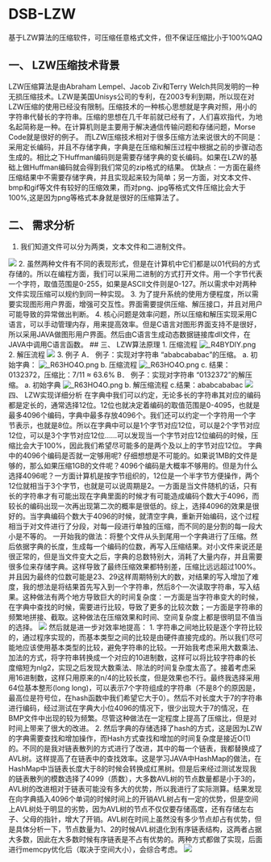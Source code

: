 # DSB-LZW
基于LZW算法的压缩软件，可压缩任意格式文件，但不保证压缩比小于100%QAQ
## 一、	LZW压缩技术背景
LZW压缩算法是由Abraham Lempel、Jacob Ziv和Terry Welch共同发明的一种无损压缩技术。LZW是美国Unisys公司的专利，在2003专利到期，所以现在对LZW压缩的使用已经没有限制。压缩技术的一种核心思想就是字典对照，用小的字符串代替长的字符串。压缩的思想在几千年前就已经有了，人们喜欢指代，为地名起简称是一种。在计算机则是主要用于解决通信传输问题和存储问题，Morse Code就是很好的例子。
而LZW压缩技术相对于很多压缩方法来说很大的不同是：采用定长编码，并且不存储字典，字典是在压缩和解压过程中根据之前的步骤动态生成的。相比之下Huffman编码则是需要存储字典的变长编码。如果在LZW的基础上做Huffman编码就会得到我们常见的zip格式的结果。
优缺点：一方面在最终压缩结果中不需要存储字典，并且实现起来较为简单；另一方面，对文本文件、bmp和gif等文件有较好的压缩效果，而对png、jpg等格式文件压缩比会大于100%,这是因为png等格式本身就是很好的压缩算法了。

## 二、	需求分析
1.	我们知道文件可以分为两类，文本文件和二进制文件。
<img src="https://s2.loli.net/2022/04/25/KqIxL21Zp5mUYhQ.png" >
2.	虽然两种文件有不同的表现形式，但是在计算机中它们都是以01代码的方式存储的。所以在编程方面，我们可以采用二进制的方式打开文件。用一个字节代表一个字符，取值范围是0-255，如果是ASCII文件则是0-127。所以需求中对两种文件实现压缩可以规约到同一种实现。
3.	为了提升系统的使用方便程度，所以需要实现图形用户界面，增强可交互性。界面需要提供压缩、解压接口，并且对用户可能导致的异常做出判断。
4.	核心问题是效率问题，所以压缩和解压实现采用C语言，可以手动管理内存，用来提高效率。但是C语言对图形界面支持不是很好，所以采用JAVA做图形用户界面。然后由C语言生成动态数据链接库dll文件，在JAVA中调用C语言函数。
## 三、	LZW算法原理
1.	压缩流程
<img src="https://s2.loli.net/2022/04/25/LasRZUcArxCqpzn.png" alt="_R4BYDIY.png">
2.	解压流程
<img src="https://s2.loli.net/2022/04/25/5Mwhk6flnVXyRJ3.png" >
3.	例子
A．	例子：实现对字符串 “ababcababac”的压缩。
a.	初始字典：
<img src="https://s2.loli.net/2022/04/25/51O82PBbd6tQYWE.png" alt="_R63HO4O.png">
b.	压缩流程
<img src="<img src="https://s2.loli.net/2022/04/25/51O82PBbd6tQYWE.png" alt="_R63HO4O.png">
c.	结果：0132372，压缩比：7/11 ≈ 63.6%
B．	例子：实现对字符串 “0132372”的解压缩。
a.	初始字典
 <img src="https://s2.loli.net/2022/04/25/51O82PBbd6tQYWE.png" alt="_R63HO4O.png">
b.	解压缩流程
c.结果：ababcababac
<img src="https://s2.loli.net/2022/04/25/qSIEa1wDhyAKMtG.png">
四、	LZW实现详细分析
在字典中我们可以约定，无论多长的字符串其对应的编码都是定长的，通常选择12位。12位也就决定着编码的取值范围是0-4095，也就是最多4096个编码，字典中最多存放4096个。我们还可以约定一个字符用一个字节表示，也就是8位。所以在字典中可以是1个字节对应12位，可以是2个字节对应12位，可以是3个字节对应12位......可以发现当一个字节对应12位编码的时候，压缩比会大于100%，因此我们希望尽可能多的是两个及以上的字节对应12位。
字典中的4096个编码是否就一定够用呢? 仔细想想是不可能的。如果说1MB的文件是够的，那么如果压缩1GB的文件呢？4096个编码是大概率不够用的。但是为什么选择4096呢？一方面计算机是按字节组织的，12位是一个半字节方便操作，两个12位就相当于3个字节，也就是可以说周期是2。一方面是当文件随机的话，只有长的字符串才有可能出现在字典里面的时候才有可能造成编码个数大于4096，而较长的编码出现一次再出现第二次的概率是很低的。综上，选择4096的效果是很好的。当字典编码个数大于4096的时候，就清空字典，重新开始编码，这个过程相当于对文件进行了分段，对每一段进行单独的压缩，而不同的是分割的每一段大小是不等的。
一开始我的做法：将整个文件从头到尾用一个字典进行了压缩。然后依据字典的长度，生成每一个编码的位数，再写入压缩结果。对小文件来说还是很正常的，但是当文件变大之后，字典的总数特别大，消耗了大量内存，并且需要很多位来存储字典。这样导致了最终压缩效果都特别差，压缩比远远超过100%。并且因为最终的位数可能是23、29这样周期特别大的数，对结果的写入增加了难度，我的想法是将结果首先写入到一个字符串，然后8个一次读取字符串，写入结果。这种做法有两个地方导致巨大的时间复杂度：一方面是当字符串变大的时候，在字典中查找的时候，需要进行比较，导致了更多的比较次数；一方面是字符串的频繁地拼接、截取。这种做法在压缩效果和时间、空间复杂度上都是很明显不值当的选择。
<img src="https://s2.loli.net/2022/04/25/JpcRErum2C5og8e.png" >
然后就是进一步对效率地提高：
1.	字符串之间地比较是逐个字符比较的，通过程序实现的，而基本类型之间的比较是由硬件直接完成的。所以我们尽可能地应该使用基本类型的比较，避免字符串的比较。一开始我考虑采用大数乘法、加法的方式，将字符串转换成一个对应的10进制数，这样可以将比较字符串的长度缩短为nlg2，实现之后发现大数乘法、除法的时间复杂度太高了。接着考虑采用16进制数，这样只用原来的n/4的比较长度，但是效果也不行。最终我选择采用64位基本整形(long long)，可以表示7个字符组成的字符串（不是8个的原因是，最高位是符号位，在hash函数中我们希望它大于0）。然后不对长度大于7的字符串进行编码，经过测试在字典大小位4096的情况下，很少出现大于7的情况，在BMP文件中出现的较为频繁。尽管这种做法在一定程度上提高了压缩比，但是对时间上带来了很大的改进。
2.	然后字典的存储选择了hash的方式，这是因为LZW的字典需要查找和增加操作，而Hash方式查找和增加的时间复杂度是接近O(1)的。不同的是我对链表散列的方式进行了改进，其中的每一个链表，我都替换成了AVL树。这样提高了在链表中的查找效率。这是学习JAVA中HashMap的做法，在HashMap中当链表长度大于8的时候会转换成红黑树。但是后来经过测试发现我的链表散列的模数选择了4099（质数），大多数AVL树的节点数量都是小于3的，AVL树的改进相对于链表可能没有多大的优势，所以我进行了实际测算。结果发现在向字典插入4096个单词的时候时间上的开销AVL树占有一定的优势，但是空间上AVL树处于明显的劣势，因为AVL树的节点不仅仅要存储高度，还有存储左右子、父母的指针，增大了开销。AVL树在时间上虽然没有多少节点却占有优势，但是具体分析一下，节点数量为1、2的时候AVL树退化到有序链表结构，这两者占据大多数，因此在大多数时候有序链表是不占有优势的。两种方式都做了实现，后面进行memcpy优化后（取决于空间大小），会综合考虑。
<img src="https://s2.loli.net/2022/04/25/JpcRErum2C5og8e.png" >
                                                             
                                                             
                                                             
